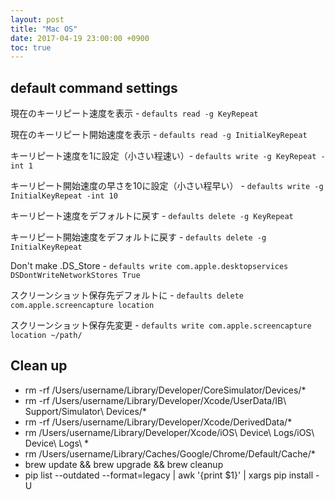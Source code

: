 ```yaml
---
layout: post
title: "Mac OS"
date: 2017-04-19 23:00:00 +0900
toc: true
---
```


## default command settings

現在のキーリピート速度を表示 - `defaults read -g KeyRepeat`

現在のキーリピート開始速度を表示 - `defaults read -g InitialKeyRepeat`

キーリピート速度を1に設定（小さい程速い）- `defaults write -g KeyRepeat -int 1`

キーリピート開始速度の早さを10に設定（小さい程早い） - `defaults write -g InitialKeyRepeat -int 10`

キーリピート速度をデフォルトに戻す - `defaults delete -g KeyRepeat`

キーリピート開始速度をデフォルトに戻す - `defaults delete -g InitialKeyRepeat`

Don't make .DS_Store - `defaults write com.apple.desktopservices DSDontWriteNetworkStores True`

スクリーンショット保存先デフォルトに - `defaults delete com.apple.screencapture location`

スクリーンショット保存先変更 - `defaults write com.apple.screencapture location ~/path/`

## Clean up
* rm -rf /Users/username/Library/Developer/CoreSimulator/Devices/*
* rm -rf  /Users/username/Library/Developer/Xcode/UserData/IB\ Support/Simulator\ Devices/*
* rm -rf /Users/username/Library/Developer/Xcode/DerivedData/*
* rm /Users/username/Library/Developer/Xcode/iOS\ Device\ Logs/iOS\ Device\ Logs\ *
* rm /Users/username/Library/Caches/Google/Chrome/Default/Cache/*
* brew update && brew upgrade && brew cleanup
* pip list --outdated --format=legacy | awk '{print $1}' | xargs pip install -U
